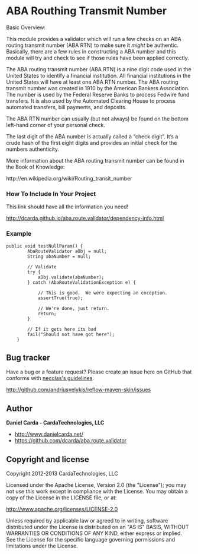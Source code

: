 #  ABA Routhing Transmit Number

Basic Overview:


This module provides a validator which will run a few checks on an ABA routing transmit number (ABA RTN)  to make sure it *might* be authentic. Basically, there are a few rules in constructing a ABA number and this module will try and check to see if those rules have been applied correctly.

The ABA routing transmit number (ABA RTN) is a nine digit code used in the United States to identify a financial institution. All financial institutions in the United States will have at least one ABA RTN number. The ABA routing transmit number was created in 1910 by the American Bankers Association. The number is used by the Federal Reserve Banks to process Fedwire fund transfers. It is also used by the Automated Clearing House to process automated transfers, bill payments, and deposits.

The ABA RTN number can usually (but not always) be found on the bottom left-hand corner of your personal check. 

The last digit of the ABA number is actually called a “check digit”. It’s a crude hash of the first eight digits and provides an initial check for the numbers authenticity.

More information about the ABA routing transmit number can be found in the Book of Knowledge:
<p>http://en.wikipedia.org/wiki/Routing_transit_number</p>


### How To Include In Your Project
This link should have all the information you need!

http://dcarda.github.io/aba.route.validator/dependency-info.html

### Example
```javas
public void testNullParam() {
        AbaRouteValidator aObj = null;
        String abaNumber = null;

        // Validate
        try {
            aObj.validate(abaNumber);
        } catch (AbaRouteValidationException e) {

            // This is good.  We were expecting an exception.
            assertTrue(true);

            // We're done, just return.
            return;
        }

        // If it gets here its bad
        fail("Should not have got here");
    }
```

## Bug tracker

Have a bug or a feature request? Please create an issue here on GitHub that conforms with
[necolas's guidelines](http://github.com/necolas/issue-guidelines).

http://github.com/andriusvelykis/reflow-maven-skin/issues

## Author

**Daniel Carda - CardaTechnologies, LLC**

+ http://www.danielcarda.net/
+ https://github.com/dcarda/aba.route.validator

## Copyright and license

Copyright 2012-2013 CardaTechnologies, LLC

Licensed under the Apache License, Version 2.0 (the "License");
you may not use this work except in compliance with the License.
You may obtain a copy of the License in the LICENSE file, or at:

   http://www.apache.org/licenses/LICENSE-2.0

Unless required by applicable law or agreed to in writing, software
distributed under the License is distributed on an "AS IS" BASIS,
WITHOUT WARRANTIES OR CONDITIONS OF ANY KIND, either express or implied.
See the License for the specific language governing permissions and
limitations under the License.

